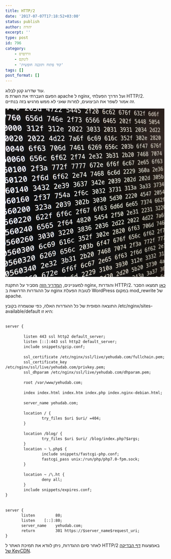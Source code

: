 ```yaml
---
title: HTTP/2
date: '2017-07-07T17:18:52+03:00'
status: publish
author: יהודה
excerpt: ''
type: post
id: 796
category:
    - וורדפרס
    - לינוקס
    - 'קוד פתוח ותוכנה חופשית'
tags: []
post_format: []
---
```

עוד שדרוג קטן לבלוג.  
הפעם העברתי את השרת מ apache ל nginx, ועל הדרך הפעלתי HTTP/2.  
זה אמור לשפר את הביצועים, למרות שאני לא ממש מרגיש בזה בנתיים.

![Hex dump of nginx logs](/img/2017/nginx-logs-sm.jpg)

למעוניינים, [המדריך הזה](https://www.digitalocean.com/community/tutorials/how-to-set-up-nginx-with-http-2-support-on-ubuntu-16-04) מסביר על התקנת nginx, והגדרות HTTP/2. [כאן](http://nginxlibrary.com/wordpress-permalinks/) תמצאו הסבר על ההגדרות הדרושות ב nginx לטובת הפעלת WordPress במקום mod\_rewrite של apache.

התוצאה הסופית של כל ההגדרות האלה, כפי שנשמרה בקובץ ‎/etc/nginx/sites-available/default היא זו:

```

server {

        listen 443 ssl http2 default_server;
        listen [::]:443 ssl http2 default_server;
        include snippets/gzip.conf;

        ssl_certificate /etc/nginx/ssl/live/yehudab.com/fullchain.pem;
        ssl_certificate_key /etc/nginx/ssl/live/yehudab.com/privkey.pem;
        ssl_dhparam /etc/nginx/ssl/live/yehudab.com/dhparam.pem;

        root /var/www/yehudab.com;

        index index.html index.htm index.php index.nginx-debian.html;

        server_name yehudab.com;

        location / {
                try_files $uri $uri/ =404;
        }

        location /blog/ {
                try_files $uri $uri/ /blog/index.php?$args;
        }
        location ~ \.php$ {
                include snippets/fastcgi-php.conf;
                fastcgi_pass unix:/run/php/php7.0-fpm.sock;
        }

        location ~ /\.ht {
                deny all;
        }
        include snippets/expires.conf;
}


server {
       listen         80;
       listen    [::]:80;
       server_name    yehudab.com;
       return         301 https://$server_name$request_uri;
}
```

לאחר סיום ההגדרות, ניתן לוודא את תמיכת האתר ל HTTP/2 באמצעות [דף הבדיקה של KeyCDN](https://tools.keycdn.com/http2-test).
